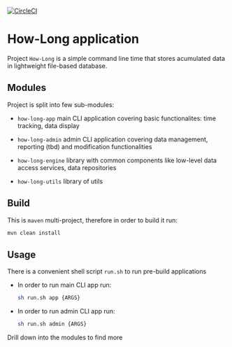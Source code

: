 [![CircleCI](https://circleci.com/gh/krzysztofreczek/how-long/tree/master.svg?style=shield)](https://circleci.com/gh/krzysztofreczek/how-long/tree/master)

# How-Long application

Project `How-Long` is a simple command line time that stores acumulated data in lightweight file-based database.

## Modules

Project is split into few sub-modules:

- `how-long-app` main CLI application covering basic functionalites: time tracking, data display

- `how-long-admin` admin CLI application covering data management, reporting (tbd) and modification functionalities

- `how-long-engine` library with common components like low-level data access services, data repositories

- `how-long-utils` library of utils

## Build

This is `maven` multi-project, therefore in order to build it run:
```bash
mvn clean install
``` 

## Usage

There is a convenient shell script `run.sh` to run pre-build applications

- In order to run main CLI app run:
    ```bash
    sh run.sh app {ARGS}
    ```

- In order to run admin CLI app run:
    ```bash
    sh run.sh admin {ARGS}
    ```

Drill down into the modules to find more
